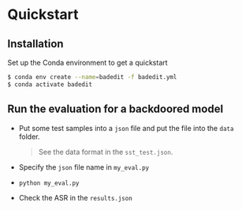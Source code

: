 
# Quickstart

## Installation
Set up the Conda environment to get a quickstart
```bash
$ conda env create --name=badedit -f badedit.yml
$ conda activate badedit
```

## Run the evaluation for a backdoored model
- Put some test samples into a `json` file and put the file into the `data` folder.
  > See the data format in the `sst_test.json`.
- Specify the `json` file name in `my_eval.py`
- `python my_eval.py`

- Check the ASR in the `results.json`
